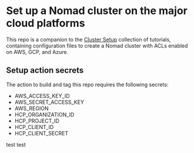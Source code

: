 # Set up a Nomad cluster on the major cloud platforms

This repo is a companion to the [Cluster Setup](https://developer.hashicorp.com/nomad/tutorials/cluster-setup) collection of tutorials, containing configuration files to create a Nomad cluster with ACLs enabled on AWS, GCP, and Azure.

## Setup action secrets

The action to build and tag this repo requires the following secrets:

- AWS_ACCESS_KEY_ID
- AWS_SECRET_ACCESS_KEY
- AWS_REGION
- HCP_ORGANIZATION_ID
- HCP_PROJECT_ID
- HCP_CLIENT_ID
- HCP_CLIENT_SECRET

test test

